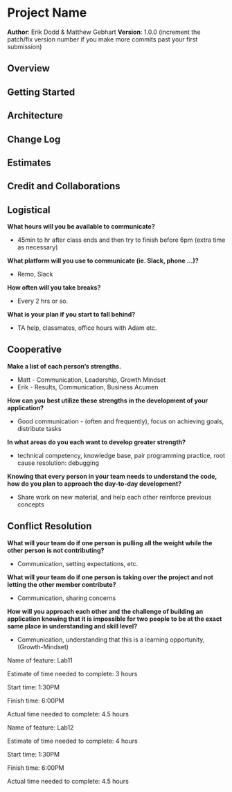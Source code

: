 # Project Name

**Author**: Erik Dodd & Matthew Gebhart
**Version**: 1.0.0 (increment the patch/fix version number if you make more commits past your first submission)

## Overview
<!-- Provide a high level overview of what this application is and why you are building it, beyond the fact that it's an assignment for this class. (i.e. What's your problem domain?) -->

## Getting Started
<!-- What are the steps that a user must take in order to build this app on their own machine and get it running? -->

## Architecture
<!-- Provide a detailed description of the application design. What technologies (languages, libraries, etc) you're using, and any other relevant design information. -->

## Change Log
<!-- Use this area to document the iterative changes made to your application as each feature is successfully implemented. Use time stamps. Here's an example:

01-01-2001 4:59pm - Application now has a fully-functional express server, with a GET route for the location resource. -->

## Estimates
<!-- See below -->

## Credit and Collaborations
<!-- Give credit (and a link) to other people or resources that helped you build this application. -->

## Logistical

**What hours will you be available to communicate?**

- 45min to hr after class ends and then try to finish before 6pm (extra time as necessary)

**What platform will you use to communicate (ie. Slack, phone …)?**

- Remo, Slack

**How often will you take breaks?**

- Every 2 hrs or so.

**What is your plan if you start to fall behind?**

- TA help, classmates, office hours with Adam etc.

## Cooperative

**Make a list of each person’s strengths.**
- Matt - Communication, Leadership, Growth Mindset
- Erik - Results, Communication, Business Acumen

**How can you best utilize these strengths in the development of your application?**

- Good communication - (often and frequently), focus on achieving goals, distribute tasks

**In what areas do you each want to develop greater strength?**

- technical competency, knowledge base, pair programming practice, root cause resolution: debugging

**Knowing that every person in your team needs to understand the code, how do you plan to approach the day-to-day development?**

- Share work on new material, and help each other reinforce previous concepts

## Conflict Resolution

**What will your team do if one person is pulling all the weight while the other person is not contributing?**

- Communication, setting expectations, etc.

**What will your team do if one person is taking over the project and not letting the other member contribute?**

- Communication, sharing concerns

**How will you approach each other and the challenge of building an application knowing that it is impossible for two people to be at the exact same place in understanding and skill level?**

- Communication, understanding that this is a learning opportunity, (Growth-Mindset)

Name of feature: Lab11

Estimate of time needed to complete: 3 hours

Start time: 1:30PM

Finish time: 6:00PM

Actual time needed to complete: 4.5 hours

Name of feature: Lab12

Estimate of time needed to complete: 4 hours

Start time: 1:30PM

Finish time: 6:00PM

Actual time needed to complete: 4.5 hours
